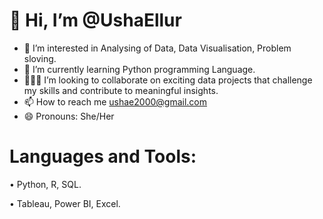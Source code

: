 # 👋 Hi, I’m @UshaEllur
- 👀 I’m interested in Analysing of Data, Data Visualisation, Problem sloving.
- 🌱 I’m currently learning Python programming Language.
- 🧑‍🤝‍🧑 I’m looking to collaborate on exciting data projects that challenge my skills and contribute to meaningful insights.
- 📫 How to reach me ushae2000@gmail.com 
- 😄 Pronouns: She/Her

# Languages and Tools:
• Python, R, SQL.

• Tableau, Power BI, Excel.
